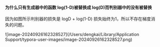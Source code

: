 #### 为什么只有生成器中的函数 log(1-D)被替换成 log(D)而判别器中的没有被替换

因为如图所示判别器的损失是 logD + log(1-D) 损失始终为1，所以不存在梯度消失的问题。

![image-20240926162328527](/Users/dengkai/Library/Application Support/typora-user-images/image-20240926162328527.png)




